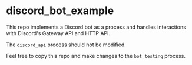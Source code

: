 # discord_bot_example

This repo implements a Discord bot as a process and handles interactions with Discord's Gateway API and HTTP API.

The `discord_api` process should not be modified.

Feel free to copy this repo and make changes to the `bot_testing` process.
